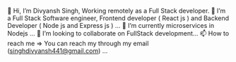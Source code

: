 👋 Hi, I’m Divyansh Singh, Working remotely as a Full Stack developer.
👀 I’m a Full Stack Software engineer,  Frontend developer ( React js ) and Backend Developer ( Node js and Express js ) ...
🌱 I’m currently microservices in Nodejs ...
💞️ I’m looking to collaborate on FullStack development...
📫 How to reach me => You can reach my through my email (singhdivyansh441@gmail.com) ...
